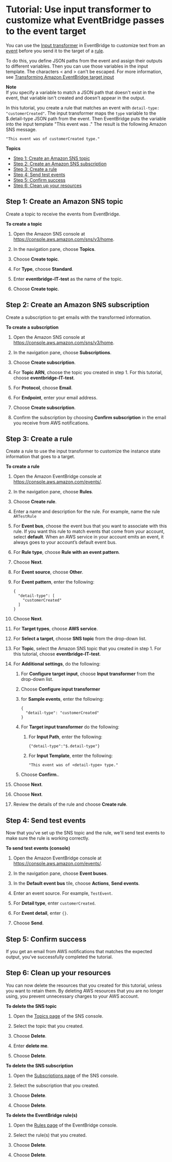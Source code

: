 # Tutorial: Use input transformer to customize what EventBridge passes to the event target<a name="eb-input-transformer-tutorial"></a>

You can use the [Input transformer](eb-transform-target-input.md) in EventBridge to customize text from an [event](eb-events.md) before you send it to the target of a [rule](eb-rules.md)\. 

To do this, you define JSON paths from the event and assign their outputs to different variables\. Then you can use those variables in the input template\. The characters < and > can't be escaped\. For more information, see [Transforming Amazon EventBridge target input](eb-transform-target-input.md)

**Note**  
If you specify a variable to match a JSON path that doesn't exist in the event, that variable isn't created and doesn't appear in the output\.

In this tutorial, you create a rule that matches an event with `detail-type: "customerCreated"`\. The input transformer maps the `type` variable to the $\.detail\-type JSON path from the event\. Then EventBridge puts the variable into the input template "This event was <type>\." The result is the following Amazon SNS message\.

```
"This event was of customerCreated type."
```

**Topics**
+ [Step 1: Create an Amazon SNS topic](#eb-input-transformer-tutorial-create-topic)
+ [Step 2: Create an Amazon SNS subscription](#eb-input-transformer-tutorial-create-sns)
+ [Step 3: Create a rule](#eb-input-transformer-create-rule)
+ [Step 4: Send test events](#eb-input-transformer-send-test-events)
+ [Step 5: Confirm success](#success)
+ [Step 6: Clean up your resources](#cleanup)

## Step 1: Create an Amazon SNS topic<a name="eb-input-transformer-tutorial-create-topic"></a>

Create a topic to receive the events from EventBridge\.

**To create a topic**

1. Open the Amazon SNS console at [https://console\.aws\.amazon\.com/sns/v3/home](https://console.aws.amazon.com/sns/v3/home)\.

1. In the navigation pane, choose **Topics**\.

1. Choose **Create topic**\.

1. For **Type**, choose **Standard**\.

1. Enter **eventbridge\-IT\-test** as the name of the topic\.

1. Choose **Create topic**\.

## Step 2: Create an Amazon SNS subscription<a name="eb-input-transformer-tutorial-create-sns"></a>

Create a subscription to get emails with the transformed information\.

**To create a subscription**

1. Open the Amazon SNS console at [https://console\.aws\.amazon\.com/sns/v3/home](https://console.aws.amazon.com/sns/v3/home)\.

1. In the navigation pane, choose **Subscriptions**\.

1. Choose **Create subscription**\.

1. For **Topic ARN**, choose the topic you created in step 1\. For this tutorial, choose **eventbridge\-IT\-test**\.

1. For **Protocol**, choose **Email**\.

1. For **Endpoint**, enter your email address\.

1. Choose **Create subscription**\.

1. Confirm the subscription by choosing **Confirm subscription** in the email you receive from AWS notifications\.

## Step 3: Create a rule<a name="eb-input-transformer-create-rule"></a>

Create a rule to use the input transformer to customize the instance state information that goes to a target\.

**To create a rule**

1. Open the Amazon EventBridge console at [https://console\.aws\.amazon\.com/events/](https://console.aws.amazon.com/events/)\.

1. In the navigation pane, choose **Rules**\.

1. Choose **Create rule**\.

1. Enter a name and description for the rule\. For example, name the rule `ARTestRule`

1. For **Event bus**, choose the event bus that you want to associate with this rule\. If you want this rule to match events that come from your account, select **default**\. When an AWS service in your account emits an event, it always goes to your account’s default event bus\.

1. For **Rule type**, choose **Rule with an event pattern**\.

1. Choose **Next**\.

1. For **Event source**, choose **Other**\.

1. For **Event pattern**, enter the following:

   ```
   {
     "detail-type": [
       "customerCreated"
     ]
   }
   ```

1. Choose **Next**\.

1. For **Target types**, choose **AWS service**\.

1. For **Select a target**, choose **SNS topic** from the drop\-down list\.

1. For **Topic**, select the Amazon SNS topic that you created in step 1\. For this tutorial, choose **eventbridge\-IT\-test**\.

1. For **Additional settings**, do the following:

   1. For **Configure target input**, choose **Input transformer** from the drop\-down list\.

   1. Choose **Configure input transformer**

   1. for **Sample events**, enter the following:

      ```
      {
        "detail-type": "customerCreated"
      }
      ```

   1. For **Target input transformer** do the following:

      1. For **Input Path**, enter the following:

         ```
         {"detail-type":"$.detail-type"}
         ```

      1. For **Input Template**, enter the following:

         ```
         "This event was of <detail-type> type."
         ```

   1. Choose **Confirm\.**\.

1. Choose **Next**\.

1. Choose **Next**\.

1. Review the details of the rule and choose **Create rule**\.

## Step 4: Send test events<a name="eb-input-transformer-send-test-events"></a>

Now that you've set up the SNS topic and the rule, we'll send test events to make sure the rule is working correctly\.

**To send test events \(console\)**

1. Open the Amazon EventBridge console at [https://console\.aws\.amazon\.com/events/](https://console.aws.amazon.com/events/)\.

1. In the navigation pane, choose **Event buses**\.

1. In the **Default event bus** tile, choose **Actions**, **Send events**\.

1. Enter an event source\. For example, `TestEvent`\.

1. For **Detail type**, enter `customerCreated`\.

1. For **Event detail**, enter `{}`\.

1. Choose **Send**\.

## Step 5: Confirm success<a name="success"></a>

If you get an email from AWS notifications that matches the expected output, you've successfully completed the tutorial\.

## Step 6: Clean up your resources<a name="cleanup"></a>

You can now delete the resources that you created for this tutorial, unless you want to retain them\. By deleting AWS resources that you are no longer using, you prevent unnecessary charges to your AWS account\.

**To delete the SNS topic**

1. Open the [Topics page](https://console.aws.amazon.com/sns/v3/home#/topics) of the SNS console\.

1. Select the topic that you created\.

1. Choose **Delete**\.

1. Enter **delete me**\.

1. Choose **Delete**\.

**To delete the SNS subscription**

1. Open the [ Subscriptions page](https://console.aws.amazon.com/sns/v3/home#/subscriptions) of the SNS console\.

1. Select the subscription that you created\.

1. Choose **Delete**\.

1. Choose **Delete**\.

**To delete the EventBridge rule\(s\)**

1. Open the [Rules page](https://console.aws.amazon.com/events/home#/rule) of the EventBridge console\.

1. Select the rule\(s\) that you created\.

1. Choose **Delete**\.

1. Choose **Delete**\.